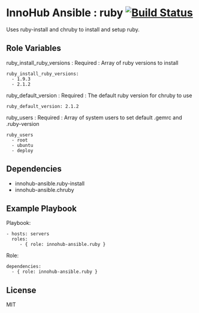 # InnoHub Ansible : ruby [![Build Status](https://travis-ci.org/innohub-ansible/ruby.svg?branch=master)](https://travis-ci.org/innohub-ansible/ruby)

Uses ruby-install and chruby to install and setup ruby.

Role Variables
--------------

ruby_install_ruby_versions : Required : Array of ruby versions to install

    ruby_install_ruby_versions:
      - 1.9.3
      - 2.1.2

ruby_default_version : Required : The default ruby version for chruby to use

    ruby_default_version: 2.1.2

ruby_users : Required : Array of system users to set default .gemrc and .ruby-version

    ruby_users
      - root
      - ubuntu
      - deploy

Dependencies
------------

* innohub-ansible.ruby-install
* innohub-ansible.chruby

Example Playbook
----------------

Playbook:

    - hosts: servers
      roles:
         - { role: innohub-ansible.ruby }

Role:

    dependencies:
      - { role: innohub-ansible.ruby }

License
-------

MIT
